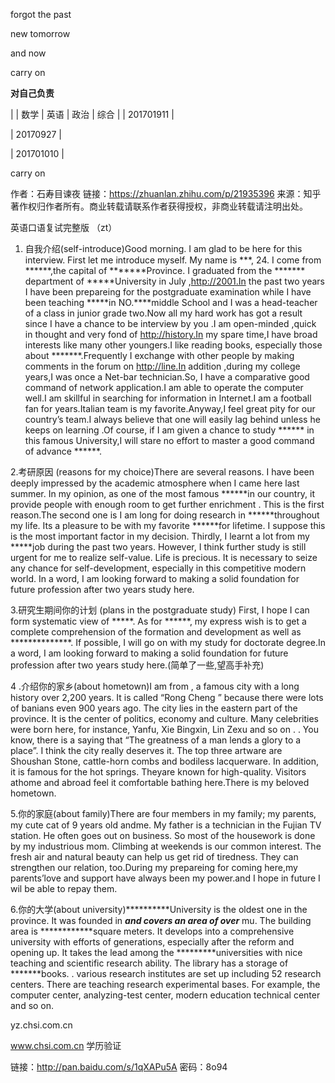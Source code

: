 forgot the past  

new tomorrow

and now

carry on

**对自己负责**


|           | 数学 | 英语 | 政治 | 综合 |
| 201701911 | 




| 20170927  | 

| 201701010 |

   carry on  






作者：石寿目谏夜
链接：https://zhuanlan.zhihu.com/p/21935396
来源：知乎
著作权归作者所有。商业转载请联系作者获得授权，非商业转载请注明出处。

英语口语复试完整版 （zt）

1. 自我介绍(self-introduce)Good morning. I am glad to be here for this interview. First let me introduce myself. My name is ***, 24. I come from ******,the capital of *******Province. I graduated from the ******* department of *****University in July ,http://2001.In the past two years I have been prepareing for the postgraduate examination while I have been teaching *****in NO.****middle School and I was a head-teacher of a class in junior grade two.Now all my hard work has got a result since I have a chance to be interview by you .I am open-minded ,quick in thought and very fond of http://history.In my spare time,I have broad interests like many other youngers.I like reading books, especially those about *******.Frequently I exchange with other people by making comments in the forum on http://line.In addition ,during my college years,I was once a Net-bar technician.So, I have a comparative good command of network application.I am able to operate the computer well.I am skillful in searching for information in Internet.I am a football fan for years.Italian team is my favorite.Anyway,I feel great pity for our country’s team.I always believe that one will easily lag behind unless he keeps on learning .Of course, if I am given a chance to study ****** in this famous University,I will stare no effort to master a good command of advance ******.


2.考研原因 (reasons for my choice)There are several reasons. I have been deeply impressed by the academic atmosphere when I came here last summer. In my opinion, as one of the most famous ******in our country, it provide people with enough room to get further enrichment . This is the first reason.The second one is I am long for doing research in ******throughout my life. Its a pleasure to be with my favorite ******for lifetime. I suppose this is the most important factor in my decision. Thirdly, I learnt a lot from my *****job during the past two years. However, I think further study is still urgent for me to realize self-value. Life is precious. It is necessary to seize any chance for self-development, especially in this competitive modern world. In a word, I am looking forward to making a solid foundation for future profession after two years study here.


3.研究生期间你的计划 (plans in the postgraduate study) First, I hope I can form systematic view of *****. As for ******, my express wish is to get a complete comprehension of the formation and development as well as **************. If possible, I will go on with my study for doctorate degree.In a word, I am looking forward to making a solid foundation for future profession after two years study here.(简单了一些,望高手补充)


4 .介绍你的家乡(about hometown)I am from  , a famous city with a long history over 2,200 years. It is called “Rong Cheng ” because there were lots of banians even 900 years ago. The city lies in the eastern part of the province. It is the center of politics, economy and culture. Many celebrities were born here, for instance, Yanfu, Xie Bingxin, Lin Zexu and so on . . You know, there is a saying that “The greatness of a man lends a glory to a place”. I think the city really deserves it. The top three artware are Shoushan Stone, cattle-horn combs and bodiless lacquerware. In addition, it is famous for the hot springs. Theyare known for high-quality. Visitors athome and abroad feel it comfortable bathing here.There is my beloved hometown.


5.你的家庭(about family)There are four members in my family; my parents, my cute cat of 9 years old andme. My father is a technician in the Fujian TV station. He often goes out on business. So most of the housework is done by my industrious mom. Climbing at weekends is our common interest. The fresh air and natural beauty can help us get rid of tiredness. They can strengthen our relation, too.During my prepareing for coming here,my parents’love and support have always been my power.and I hope in future I wil be able to repay them.

6.你的大学(about university)**********University is the oldest one in the province. It was founded in *******and covers an area of over******* mu. The building area is ************square meters. It develops into a comprehensive university with efforts of generations, especially after the reform and opening up. It takes the lead among the *********universities with nice teaching and scientific research ability. The library has a storage of *******books. . various research institutes are set up including 52 research centers. There are teaching research experimental bases. For example, the computer center, analyzing-test center, modern education technical center and so on.





yz.chsi.com.cn

www.chsi.com.cn   学历验证

链接：http://pan.baidu.com/s/1qXAPu5A 密码：8o94

